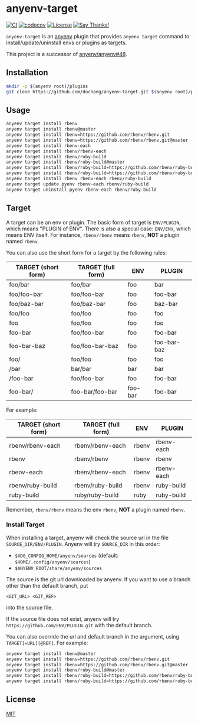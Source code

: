# anyenv-target

<!-- markdown-link-check-disable -->
[![CI](https://github.com/dochang/anyenv-target/actions/workflows/ci.yml/badge.svg)](https://github.com/dochang/anyenv-target/actions/workflows/ci.yml)
[![codecov](https://codecov.io/gh/dochang/anyenv-target/branch/master/graph/badge.svg)](https://codecov.io/gh/dochang/anyenv-target)
[![License](https://img.shields.io/badge/license-MIT-green)](https://dochang.mit-license.org/)
[![Say Thanks!](https://img.shields.io/badge/say-thanks-green)](https://saythanks.io/to/dochang)
<!--
See the following issues for details.

<https://github.com/BlitzKraft/saythanks.io/issues/60>
<https://github.com/BlitzKraft/saythanks.io/issues/103>
-->
<!-- markdown-link-check-enable -->

`anyenv-target` is an [anyenv] plugin that provides `anyenv target` command to
install/update/uninstall envs or plugins as targets.

This project is a successor of [anyenv/anyenv#48].

[anyenv]: https://github.com/anyenv/anyenv
[anyenv/anyenv#48]: https://github.com/anyenv/anyenv/pull/48

## Installation

```sh
mkdir -p $(anyenv root)/plugins
git clone https://github.com/dochang/anyenv-target.git $(anyenv root)/plugins/anyenv-target
```

## Usage

```sh
anyenv target install rbenv
anyenv target install rbenv@master
anyenv target install rbenv=https://github.com/rbenv/rbenv.git
anyenv target install rbenv=https://github.com/rbenv/rbenv.git@master
anyenv target install rbenv-each
anyenv target install rbenv/rbenv-each
anyenv target install rbenv/ruby-build
anyenv target install rbenv/ruby-build@master
anyenv target install rbenv/ruby-build=https://github.com/rbenv/ruby-build.git
anyenv target install rbenv/ruby-build=https://github.com/rbenv/ruby-build.git@master
anyenv target install rbenv rbenv-each rbenv/ruby-build
anyenv target update pyenv rbenv-each rbenv/ruby-build
anyenv target uninstall pyenv rbenv-each rbenv/ruby-build
```

## Target

A target can be an env or plugin. The basic form of target is `ENV/PLUGIN`,
which means "PLUGIN of ENV". There is also a special case: `ENV/ENV`, which
means ENV itself. For instance, `rbenv/rbenv` means `rbenv`, **NOT** a plugin
named `rbenv`.

You can also use the short form for a target by the following rules:

TARGET (short form) | TARGET (full form) | ENV     | PLUGIN
--------------------|--------------------|---------|------------
foo/bar             | foo/bar            | foo     | bar
foo/foo-bar         | foo/foo-bar        | foo     | foo-bar
foo/baz-bar         | foo/baz-bar        | foo     | baz-bar
foo/foo             | foo/foo            | foo     | foo
foo                 | foo/foo            | foo     | foo
foo-bar             | foo/foo-bar        | foo     | foo-bar
foo-bar-baz         | foo/foo-bar-baz    | foo     | foo-bar-baz
foo/                | foo/foo            | foo     | foo
/bar                | bar/bar            | bar     | bar
/foo-bar            | foo/foo-bar        | foo     | foo-bar
foo-bar/            | foo-bar/foo-bar    | foo-bar | foo-bar

For example:

TARGET (short form) | TARGET (full form) | ENV   | PLUGIN
--------------------|--------------------|-------|-----------
rbenv/rbenv-each    | rbenv/rbenv-each   | rbenv | rbenv-each
rbenv               | rbenv/rbenv        | rbenv | rbenv
rbenv-each          | rbenv/rbenv-each   | rbenv | rbenv-each
rbenv/ruby-build    | rbenv/ruby-build   | rbenv | ruby-build
ruby-build          | ruby/ruby-build    | ruby  | ruby-build

Remember, `rbenv/rbenv` means the env `rbenv`, **NOT** a plugin named `rbenv`.

### Install Target

When installing a target, anyenv will check the source url in the file
`SOURCE_DIR/ENV/PLUGIN`. Anyenv will try `SOURCE_DIR` in this order:

- `$XDG_CONFIG_HOME/anyenv/sources` (default: `$HOME/.config/anyenv/sources`)
- `$ANYENV_ROOT/share/anyenv/sources`

The source is the git url downloaded by anyenv. If you want to use a branch
other than the default branch, put

```text
<GIT_URL> <GIT_REF>
```

into the source file.

If the source file does not exist, anyenv will try
`https://github.com/ENV/PLUGIN.git` with the default branch.

You can also override the url and default branch in the argument, using
`TARGET[=URL][@REF]`. For example:

```sh
anyenv target install rbenv@master
anyenv target install rbenv=https://github.com/rbenv/rbenv.git
anyenv target install rbenv=https://github.com/rbenv/rbenv.git@master
anyenv target install rbenv/ruby-build@master
anyenv target install rbenv/ruby-build=https://github.com/rbenv/ruby-build.git
anyenv target install rbenv/ruby-build=https://github.com/rbenv/ruby-build.git@master
```

## License

[MIT](https://dochang.mit-license.org/)
